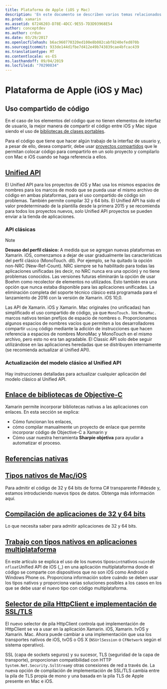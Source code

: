 ```yaml
---
title: Plataforma de Apple (iOS y Mac)
description: 'En este documento se describen varios temas relacionados con el desarrollo de Xamarin. iOS y Xamarin. Mac: uso compartido de código, Unified API, bibliotecas de Objective-C de enlace, referencias nativas, tipos nativos y mucho más.'
ms.prod: xamarin
ms.assetid: 67246203-D78E-4DCC-9E55-7D3D93968E54
author: conceptdev
ms.author: crdun
ms.date: 03/29/2017
ms.openlocfilehash: b6ac960770320ed100e8b082cabf8240efed070b
ms.sourcegitcommit: 933de144d1fbe7d412e49b743839cae4bfcac439
ms.translationtype: MT
ms.contentlocale: es-ES
ms.lasthandoff: 09/04/2019
ms.locfileid: "70290834"
---
```

# <a name="apple-platform-ios-and-mac"></a>Plataforma de Apple (iOS y Mac)

## <a name="code-sharing"></a>Uso compartido de código

En el caso de los elementos del código que no tienen elementos de interfaz de usuario, la mejor manera de compartir el código entre iOS y Mac sigue siendo el uso de [bibliotecas de clases portables](~/cross-platform/app-fundamentals/pcl.md).

Para el código que tiene que hacer algún trabajo de la interfaz de usuario y, a pesar de ello, desea compartir, debe usar [proyectos compartidos](~/cross-platform/app-fundamentals/shared-projects.md) que le permitan colocar código para compartirlo en un solo proyecto y compilarlo con Mac e iOS cuando se haga referencia a ellos.

## <a name="unified-apiunifiedindexmd"></a>[Unified API](unified/index.md)

El Unified API para los proyectos de iOS y Mac usa los mismos espacios de nombres para los marcos de modo que se pueda usar el mismo archivo de código en ambas plataformas, para el uso compartido de código sin problemas. También permite compilar 32 y 64 bits. El Unified API ha sido el valor predeterminado de la plantilla desde la primera 2015 y se recomienda para todos los proyectos nuevos, *solo* Unified API proyectos se pueden enviar a la tienda de aplicaciones.

### <a name="classic-apis"></a>API clásicas

> [!NOTE]
> **Desuso del perfil clásico:** A medida que se agregan nuevas plataformas en Xamarin. iOS, comenzamos a dejar de usar gradualmente las características del perfil clásico (MonoTouch. dll). Por ejemplo, se ha quitado la opción non-NRC (New-Ref-Count). NRC siempre se ha habilitado para todas las aplicaciones unificadas (es decir, no NRC nunca era una opción) y no tiene problemas conocidos. Las versiones futuras eliminarán la opción de usar Boehm como recolector de elementos no utilizados. Esto también era una opción que nunca estaba disponible para las aplicaciones unificadas. La eliminación completa del soporte técnico clásico está programada para el lanzamiento de 2016 con la versión de Xamarin. iOS 10,0.

Las API de Xamarin. iOS y Xamarin. Mac originales (no unificadas) han simplificado el uso compartido de código, ya que `MonoTouch.` los `MonoMac.` marcos nativos tenían prefijos de espacio de nombres o.  Proporcionamos algunos espacios de nombres vacíos que permiten a los desarrolladores compartir `using` código mediante la adición de instrucciones que hacen referencia a espacios de nombres MonoMac y MonoTouch en el mismo archivo, pero esto no era tan agradable. El Classic API solo debe seguir utilizándose en las aplicaciones heredadas que se distribuyen internamente (se recomienda actualizar al Unified API).


### <a name="updating-from-classic-to-the-unified-api"></a>Actualización del modelo clásico al Unified API

Hay instrucciones detalladas para actualizar cualquier aplicación del modelo clásico al Unified API.

## <a name="binding-objective-c-librariesbindingindexmd"></a>[Enlace de bibliotecas de Objective-C](binding/index.md)

Xamarin permite incorporar bibliotecas nativas a las aplicaciones con enlaces. En esta sección se explica:

- Cómo funcionan los enlaces,
- cómo compilar manualmente un proyecto de enlace que permite incorporar código de Objective-C a Xamarin y
- Cómo usar nuestra herramienta **Sharpie objetiva** para ayudar a automatizar el proceso.

## <a name="native-referencesnative-referencesmd"></a>[Referencias nativas](native-references.md)

## <a name="macios-native-typesnativetypesmd"></a>[Tipos nativos de Mac/iOS](nativetypes.md)

Para admitir el código de 32 y 64 bits de forma C# transparente F#desde y, estamos introduciendo nuevos tipos de datos.   Obtenga más información aquí.

## <a name="building-32-and-64-bit-apps32-and-64indexmd"></a>[Compilación de aplicaciones de 32 y 64 bits](32-and-64/index.md)

Lo que necesita saber para admitir aplicaciones de 32 y 64 bits.

## <a name="working-with-native-types-in-cross-platform-appsnative-types-cross-platformmd"></a>[Trabajo con tipos nativos en aplicaciones multiplataforma](native-types-cross-platform.md)

En este artículo se explica el uso de los nuevos tipos`nint`nativos `nuint`de `nfloat`Unified API de iOS (,,) en una aplicación multiplataforma donde el código se comparte con dispositivos que no son iOS como Android o Windows Phone os.
Proporciona información sobre cuándo se deben usar los tipos nativos y proporciona varias soluciones posibles a los casos en los que se debe usar el nuevo tipo con código multiplataforma.

## <a name="httpclient-stack-and-ssltls-implementation-selectorhttp-stackmd"></a>[Selector de pila HttpClient e implementación de SSL/TLS](http-stack.md)

El nuevo selector de pila HttpClient controla qué implementación de HttpClient se va a usar en la aplicación Xamarin. iOS, Xamarin. tvOS y Xamarin. Mac. Ahora puede cambiar a una implementación que usa los transportes nativos de iOS, tvOS o OS X (`NSUrlSession` o `CFNetwork` según el sistema operativo).

SSL (capa de sockets seguros) y su sucesor, TLS (seguridad de la capa de transporte), proporcionan compatibilidad con HTTP `System.Net.Security.SslStream`y otras conexiones de red a través de. La nueva opción de compilación de implementación de SSL/TLS cambia entre la pila de TLS propia de mono y una basada en la pila TLS de Apple presente en Mac e iOS.
